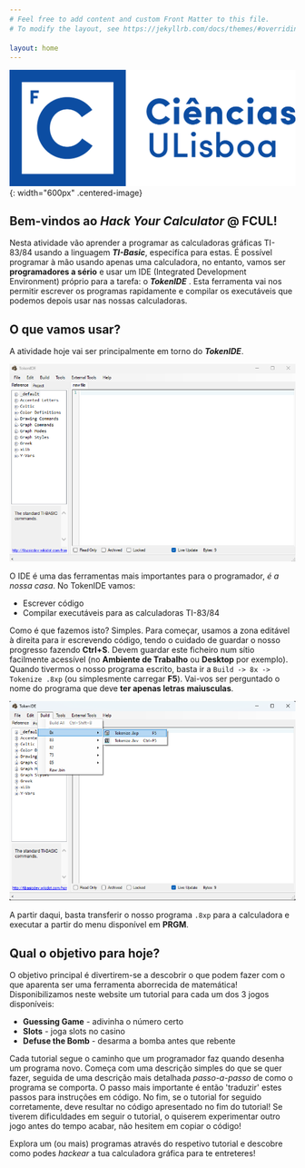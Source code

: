 ```yaml
---
# Feel free to add content and custom Front Matter to this file.
# To modify the layout, see https://jekyllrb.com/docs/themes/#overriding-theme-defaults

layout: home
---
```


![fcul_logo](/images/fcul.png){: width="600px" .centered-image}

## Bem-vindos ao *Hack Your Calculator* @ FCUL!

Nesta atividade vão aprender a programar as calculadoras gráficas TI-83/84 usando a linguagem
    ***TI-Basic***, especifíca para estas. É possível programar à mão usando apenas uma 
    calculadora, no entanto, vamos ser **programadores a sério** e usar um IDE (Integrated
    Development Environment) próprio para a tarefa: o ***TokenIDE*** . Esta ferramenta vai nos
    permitir escrever os programas rapidamente e compilar os executáveis que podemos depois 
    usar nas nossas calculadoras.

## O que vamos usar?
A atividade hoje vai ser principalmente em torno do ***TokenIDE***.

![token-ide](/images/token-ide.png)

O IDE é uma das ferramentas mais importantes para o programador, *é a nossa casa*. No TokenIDE
    vamos:
- Escrever código
- Compilar executáveis para as calculadoras TI-83/84

Como é que fazemos isto? Simples. Para começar, usamos a zona editável à direita para ir
    escrevendo código, tendo o cuidado de guardar o nosso progresso fazendo **Ctrl+S**.
    Devem guardar este ficheiro num sítio facilmente acessível (no **Ambiente de Trabalho** ou
    **Desktop** por exemplo). Quando tivermos o nosso programa escrito, basta ir a 
    `Build -> 8x -> Tokenize .8xp` (ou simplesmente carregar **F5**). Vai-vos ser perguntado
    o nome do programa que deve **ter apenas letras maiusculas**.

![token-ide-build](/images/token-ide-build.png)

A partir daqui, basta transferir o nosso programa `.8xp` para a calculadora e executar a partir 
    do menu disponível em **PRGM**.

## Qual o objetivo para hoje?
O objetivo principal é divertirem-se a descobrir o que podem fazer com o que aparenta ser uma
    ferramenta aborrecida de matemática! Disponibilizamos neste website um tutorial para cada
    um dos 3 jogos disponíveis:
- **Guessing Game** - adivinha o número certo
- **Slots** - joga slots no casino
- **Defuse the Bomb** - desarma a bomba antes que rebente

Cada tutorial segue o caminho que um programador faz quando desenha um programa novo. Começa com
    uma descrição simples do que se quer fazer, seguida de uma descrição mais detalhada 
    *passo-a-passo* de como o programa se comporta. O passo mais importante é então 'traduzir'
    estes passos para instruções em código. No fim, se o tutorial for seguido corretamente,
    deve resultar no código apresentado no fim do tutorial! Se tiverem dificuldades em seguir o
    tutorial, o quiserem experimentar outro jogo antes do tempo acabar, não hesitem em copiar o
    código!

Explora um (ou mais) programas através do respetivo tutorial e descobre como podes *hackear* a 
    tua calculadora gráfica para te entreteres!
